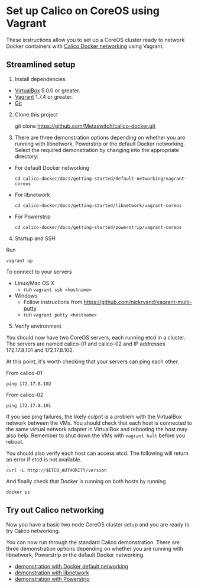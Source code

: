 # Set up Calico on CoreOS using Vagrant

These instructions allow you to set up a CoreOS cluster ready to network Docker containers with 
[Calico Docker networking][calico-networking] using Vagrant.

## Streamlined setup

1) Install dependencies

* [VirtualBox][virtualbox] 5.0.0 or greater.
* [Vagrant][vagrant] 1.7.4 or greater.
* [Git][git]

2) Clone this project

    git clone https://github.com/Metaswitch/calico-docker.git
    
3) There are three demonstration options depending on whether you are running with libnetwork, Powerstrip or 
the default Docker networking.  Select the required demonstration by changing into the appropriate directory:

  - For default Docker networking
  
    ```cd calico-docker/docs/getting-started/default-networking/vagrant-coreos```
    
  - For libnetwork
  
    ```cd calico-docker/docs/getting-started/libnetwork/vagrant-coreos```
    
  - For Powerstrip
  
    ```cd calico-docker/docs/getting-started/powerstrip/vagrant-coreos```

4) Startup and SSH

Run

    vagrant up

To connect to your servers
* Linux/Mac OS X
    * run `vagrant ssh <hostname>`
* Windows
    * Follow instructions from https://github.com/nickryand/vagrant-multi-putty
    * run `vagrant putty <hostname>`

5) Verify environment

You should now have two CoreOS servers, each running etcd in a cluster. The servers are named calico-01 and calico-02 
and IP addresses 172.17.8.101 and 172.17.8.102.

At this point, it's worth checking that your servers can ping each other.

From calico-01

    ping 172.17.8.102

From calico-02

    ping 172.17.8.101

If you see ping failures, the likely culprit is a problem with the VirtualBox network between the VMs.  You should 
check that each host is connected to the same virtual network adapter in VirtualBox and rebooting the host may also 
help.  Remember to shut down the VMs with `vagrant halt` before you reboot.

You should also verify each host can access etcd.  The following will return an error if etcd is not available.

    curl -L http://$ETCD_AUTHORITY/version

And finally check that Docker is running on both hosts by running

    docker ps
    
## Try out Calico networking
Now you have a basic two node CoreOS cluster setup and you are ready to try Calico networking.

You can now run through the standard Calico demonstration.  There are three demonstration options depending on 
whether you are running with libnetwork, Powerstrip or the default Docker networking.

- [demonstration with Docker default networking](default-networking/Demonstration.md)
- [demonstration with libnetwork](libnetwork/Demonstration.md) 
- [demonstration with Powerstrip](powerstrip/Demonstration.md)


[calico-networking]: https://github.com/Metaswitch/calico-docker
[virtualbox]: https://www.virtualbox.org/
[vagrant]: https://www.vagrantup.com/downloads.html
[using-coreos]: http://coreos.com/docs/using-coreos/
[git]: http://git-scm.com/
